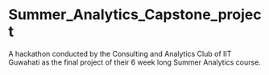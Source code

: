 # Summer_Analytics_Capstone_project
A hackathon conducted by the Consulting and Analytics Club of IIT Guwahati as the final project of their 6 week long Summer Analytics course.
